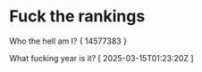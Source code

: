 # Fuck the rankings

Who the hell am I?
{ 14577383 }

What fucking year is it?
[ 2025-03-15T01:23:20Z ]

